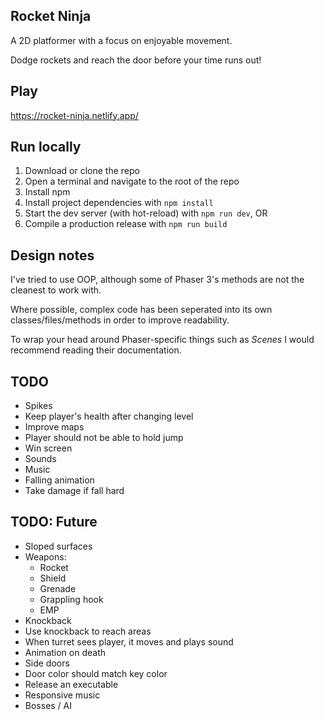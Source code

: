 ## Rocket Ninja

A 2D platformer with a focus on enjoyable movement.

Dodge rockets and reach the door before your time runs out!


## Play

https://rocket-ninja.netlify.app/


## Run locally

1. Download or clone the repo
2. Open a terminal and navigate to the root of the repo
3. Install npm
4. Install project dependencies with `npm install`
5. Start the dev server (with hot-reload) with `npm run dev`, OR
5. Compile a production release with `npm run build`


## Design notes

I've tried to use OOP, although some of Phaser 3's methods are not the cleanest to work with.

Where possible, complex code has been seperated into its own classes/files/methods in order to improve readability.

To wrap your head around Phaser-specific things such as *Scenes* I would recommend reading their documentation.


## TODO
- Spikes
- Keep player's health after changing level
- Improve maps
- Player should not be able to hold jump
- Win screen
- Sounds
- Music
- Falling animation
- Take damage if fall hard


## TODO: Future
- Sloped surfaces
- Weapons:
  - Rocket
  - Shield
  - Grenade
  - Grappling hook
  - EMP
- Knockback
- Use knockback to reach areas
- When turret sees player, it moves and plays sound
- Animation on death
- Side doors
- Door color should match key color
- Release an executable
- Responsive music
- Bosses / AI
